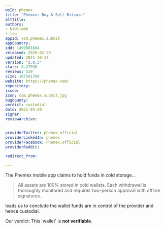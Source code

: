 ```yaml
---
wsId: phemex
title: "Phemex: Buy & Sell Bitcoin"
altTitle: 
authors:
- kiwilamb
- leo
appId: com.phemex.submit
appCountry: 
idd: 1499601684
released: 2020-02-20
updated: 2021-10-14
version: "2.0.3"
stars: 4.27938
reviews: 519
size: 167541760
website: https://phemex.com/
repository: 
issue: 
icon: com.phemex.submit.jpg
bugbounty: 
verdict: custodial
date: 2021-04-20
signer: 
reviewArchive:


providerTwitter: phemex_official
providerLinkedIn: phemex
providerFacebook: Phemex.official
providerReddit: 

redirect_from:

---
```


The Phemex mobile app claims to hold funds in cold storage...

> All assets are 100% stored in cold wallets. Each withdrawal is thoroughly
  monitored and requires two-person approval with offline signatures.

leads us to conclude the wallet funds are in control of the provider and hence
custodial.

Our verdict: This 'wallet' is **not verifiable**.
